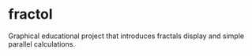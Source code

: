 # fractol
Graphical educational project that introduces fractals display and simple parallel calculations.

